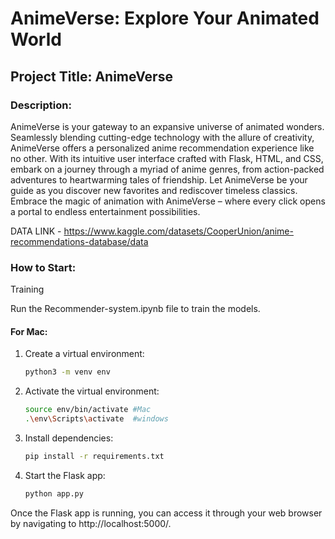 # AnimeVerse: Explore Your Animated World

## Project Title: AnimeVerse

### Description:
AnimeVerse is your gateway to an expansive universe of animated wonders. Seamlessly blending cutting-edge technology with the allure of creativity, AnimeVerse offers a personalized anime recommendation experience like no other. With its intuitive user interface crafted with Flask, HTML, and CSS, embark on a journey through a myriad of anime genres, from action-packed adventures to heartwarming tales of friendship. Let AnimeVerse be your guide as you discover new favorites and rediscover timeless classics. Embrace the magic of animation with AnimeVerse – where every click opens a portal to endless entertainment possibilities.

DATA LINK - https://www.kaggle.com/datasets/CooperUnion/anime-recommendations-database/data

### How to Start:
Training

Run the Recommender-system.ipynb file to train the models.

#### For Mac:

1. Create a virtual environment:
   ```bash
   python3 -m venv env

2. Activate the virtual environment:
   ```bash
   source env/bin/activate #Mac
   .\env\Scripts\activate  #windows

3. Install dependencies:
   ```bash
   pip install -r requirements.txt

4. Start the Flask app:
   ```bash
   python app.py

Once the Flask app is running, you can access it through your web browser by navigating to http://localhost:5000/.
